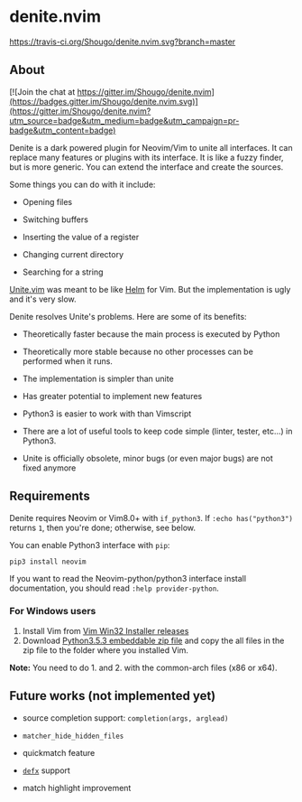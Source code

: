 denite.nvim
===========

https://travis-ci.org/Shougo/denite.nvim.svg?branch=master

## About

[![Join the chat at https://gitter.im/Shougo/denite.nvim](https://badges.gitter.im/Shougo/denite.nvim.svg)](https://gitter.im/Shougo/denite.nvim?utm_source=badge&utm_medium=badge&utm_campaign=pr-badge&utm_content=badge)

Denite is a dark powered plugin for Neovim/Vim to unite all interfaces.
It can replace many features or plugins with its interface.
It is like a fuzzy finder, but is more generic.
You can extend the interface and create the sources.

Some things you can do with it include:

* Opening files

* Switching buffers

* Inserting the value of a register

* Changing current directory

* Searching for a string

[Unite.vim](https://github.com/Shougo/unite.vim) was meant to be like [Helm](https://github.com/emacs-helm/helm) for Vim.
But the implementation is ugly and it's very slow.

Denite resolves Unite's problems. Here are some of its benefits:

* Theoretically faster because the main process is executed by Python

* Theoretically more stable because no other processes can be performed when
it runs.

* The implementation is simpler than unite

* Has greater potential to implement new features

* Python3 is easier to work with than Vimscript

* There are a lot of useful tools to keep code simple (linter, tester, etc...)
in Python3.

* Unite is officially obsolete, minor bugs (or even major bugs) are
not fixed anymore


## Requirements

Denite requires Neovim or Vim8.0+ with `if_python3`.
If `:echo has("python3")` returns `1`, then you're done; otherwise, see below.

You can enable Python3 interface with `pip`:

    pip3 install neovim

If you want to read the Neovim-python/python3 interface install documentation,
you should read `:help provider-python`.

### For Windows users

1. Install Vim from [Vim Win32 Installer releases](https://github.com/vim/vim-win32-installer/releases)
2. Download [Python3.5.3 embeddable zip file](https://www.python.org/downloads/release/python-353/) and copy the all files in the zip file to the folder where you installed Vim.

**Note:** You need to do 1. and 2. with the common-arch files (x86 or x64).

## Future works (not implemented yet)

* source completion support: `completion(args, arglead)`

* `matcher_hide_hidden_files`

* quickmatch feature

* [`defx`](https://github.com/Shougo/defx.nvim) support

* match highlight improvement
